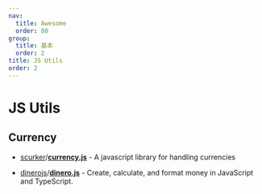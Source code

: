 ```yaml
---
nav:
  title: Awesome
  order: 80
group:
  title: 基本
  order: 2
title: JS Utils
order: 2
---
```


# JS Utils

## Currency

- [scurker](https://github.com/scurker)/**[currency.js](https://github.com/scurker/currency.js)** - A javascript library for handling currencies

- [dinerojs](https://github.com/dinerojs?type=source)/**[dinero.js](https://github.com/dinerojs/dinero.js)** - Create, calculate, and format money in JavaScript and TypeScript.